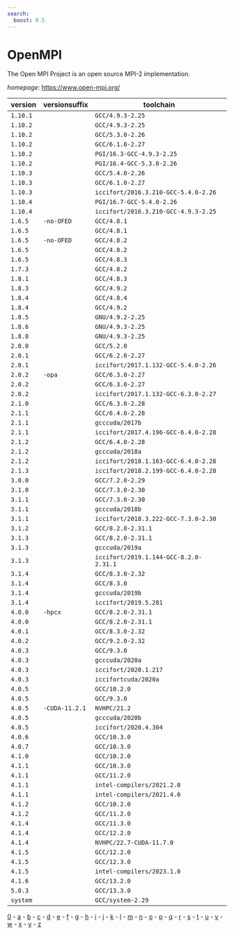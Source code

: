 ```yaml
---
search:
  boost: 0.5
---
```

# OpenMPI

The Open MPI Project is an open source MPI-2 implementation.

*homepage*: <https://www.open-mpi.org/>

version | versionsuffix | toolchain
--------|---------------|----------
``1.10.1`` |  | ``GCC/4.9.3-2.25``
``1.10.2`` |  | ``GCC/4.9.3-2.25``
``1.10.2`` |  | ``GCC/5.3.0-2.26``
``1.10.2`` |  | ``GCC/6.1.0-2.27``
``1.10.2`` |  | ``PGI/16.3-GCC-4.9.3-2.25``
``1.10.2`` |  | ``PGI/16.4-GCC-5.3.0-2.26``
``1.10.3`` |  | ``GCC/5.4.0-2.26``
``1.10.3`` |  | ``GCC/6.1.0-2.27``
``1.10.3`` |  | ``iccifort/2016.3.210-GCC-5.4.0-2.26``
``1.10.4`` |  | ``PGI/16.7-GCC-5.4.0-2.26``
``1.10.4`` |  | ``iccifort/2016.3.210-GCC-4.9.3-2.25``
``1.6.5`` | ``-no-OFED`` | ``GCC/4.8.1``
``1.6.5`` |  | ``GCC/4.8.1``
``1.6.5`` | ``-no-OFED`` | ``GCC/4.8.2``
``1.6.5`` |  | ``GCC/4.8.2``
``1.6.5`` |  | ``GCC/4.8.3``
``1.7.3`` |  | ``GCC/4.8.2``
``1.8.1`` |  | ``GCC/4.8.3``
``1.8.3`` |  | ``GCC/4.9.2``
``1.8.4`` |  | ``GCC/4.8.4``
``1.8.4`` |  | ``GCC/4.9.2``
``1.8.5`` |  | ``GNU/4.9.2-2.25``
``1.8.6`` |  | ``GNU/4.9.3-2.25``
``1.8.8`` |  | ``GNU/4.9.3-2.25``
``2.0.0`` |  | ``GCC/5.2.0``
``2.0.1`` |  | ``GCC/6.2.0-2.27``
``2.0.1`` |  | ``iccifort/2017.1.132-GCC-5.4.0-2.26``
``2.0.2`` | ``-opa`` | ``GCC/6.3.0-2.27``
``2.0.2`` |  | ``GCC/6.3.0-2.27``
``2.0.2`` |  | ``iccifort/2017.1.132-GCC-6.3.0-2.27``
``2.1.0`` |  | ``GCC/6.3.0-2.28``
``2.1.1`` |  | ``GCC/6.4.0-2.28``
``2.1.1`` |  | ``gcccuda/2017b``
``2.1.1`` |  | ``iccifort/2017.4.196-GCC-6.4.0-2.28``
``2.1.2`` |  | ``GCC/6.4.0-2.28``
``2.1.2`` |  | ``gcccuda/2018a``
``2.1.2`` |  | ``iccifort/2018.1.163-GCC-6.4.0-2.28``
``2.1.3`` |  | ``iccifort/2018.2.199-GCC-6.4.0-2.28``
``3.0.0`` |  | ``GCC/7.2.0-2.29``
``3.1.0`` |  | ``GCC/7.3.0-2.30``
``3.1.1`` |  | ``GCC/7.3.0-2.30``
``3.1.1`` |  | ``gcccuda/2018b``
``3.1.1`` |  | ``iccifort/2018.3.222-GCC-7.3.0-2.30``
``3.1.2`` |  | ``GCC/8.2.0-2.31.1``
``3.1.3`` |  | ``GCC/8.2.0-2.31.1``
``3.1.3`` |  | ``gcccuda/2019a``
``3.1.3`` |  | ``iccifort/2019.1.144-GCC-8.2.0-2.31.1``
``3.1.4`` |  | ``GCC/8.3.0-2.32``
``3.1.4`` |  | ``GCC/8.3.0``
``3.1.4`` |  | ``gcccuda/2019b``
``3.1.4`` |  | ``iccifort/2019.5.281``
``4.0.0`` | ``-hpcx`` | ``GCC/8.2.0-2.31.1``
``4.0.0`` |  | ``GCC/8.2.0-2.31.1``
``4.0.1`` |  | ``GCC/8.3.0-2.32``
``4.0.2`` |  | ``GCC/9.2.0-2.32``
``4.0.3`` |  | ``GCC/9.3.0``
``4.0.3`` |  | ``gcccuda/2020a``
``4.0.3`` |  | ``iccifort/2020.1.217``
``4.0.3`` |  | ``iccifortcuda/2020a``
``4.0.5`` |  | ``GCC/10.2.0``
``4.0.5`` |  | ``GCC/9.3.0``
``4.0.5`` | ``-CUDA-11.2.1`` | ``NVHPC/21.2``
``4.0.5`` |  | ``gcccuda/2020b``
``4.0.5`` |  | ``iccifort/2020.4.304``
``4.0.6`` |  | ``GCC/10.3.0``
``4.0.7`` |  | ``GCC/10.3.0``
``4.1.0`` |  | ``GCC/10.2.0``
``4.1.1`` |  | ``GCC/10.3.0``
``4.1.1`` |  | ``GCC/11.2.0``
``4.1.1`` |  | ``intel-compilers/2021.2.0``
``4.1.1`` |  | ``intel-compilers/2021.4.0``
``4.1.2`` |  | ``GCC/10.2.0``
``4.1.2`` |  | ``GCC/11.2.0``
``4.1.4`` |  | ``GCC/11.3.0``
``4.1.4`` |  | ``GCC/12.2.0``
``4.1.4`` |  | ``NVHPC/22.7-CUDA-11.7.0``
``4.1.5`` |  | ``GCC/12.2.0``
``4.1.5`` |  | ``GCC/12.3.0``
``4.1.5`` |  | ``intel-compilers/2023.1.0``
``4.1.6`` |  | ``GCC/13.2.0``
``5.0.3`` |  | ``GCC/13.3.0``
``system`` |  | ``GCC/system-2.29``

[0](../0/index.md) - [a](../a/index.md) - [b](../b/index.md) - [c](../c/index.md) - [d](../d/index.md) - [e](../e/index.md) - [f](../f/index.md) - [g](../g/index.md) - [h](../h/index.md) - [i](../i/index.md) - [j](../j/index.md) - [k](../k/index.md) - [l](../l/index.md) - [m](../m/index.md) - [n](../n/index.md) - [o](../o/index.md) - [p](../p/index.md) - [q](../q/index.md) - [r](../r/index.md) - [s](../s/index.md) - [t](../t/index.md) - [u](../u/index.md) - [v](../v/index.md) - [w](../w/index.md) - [x](../x/index.md) - [y](../y/index.md) - [z](../z/index.md)

